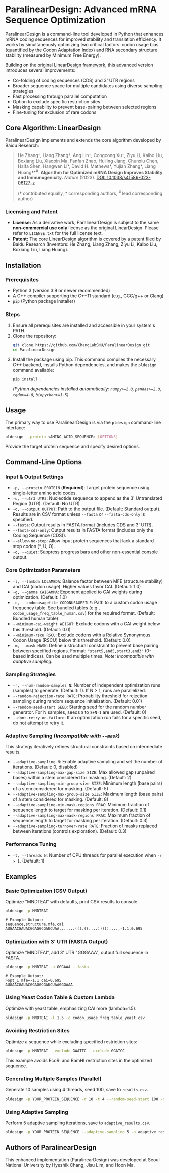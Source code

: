 # ParalinearDesign: Advanced mRNA Sequence Optimization

ParalinearDesign is a command-line tool developed in Python that enhances mRNA coding sequences for improved stability and translation efficiency. It works by simultaneously optimizing two critical factors: codon usage bias (quantified by the Codon Adaptation Index) and RNA secondary structure stability (measured by Minimum Free Energy).

Building on the original [LinearDesign framework](https://doi.org/10.1038/s41586-023-06127-z), this advanced version introduces several improvements:

-   Co-folding of coding sequences (CDS) and 3' UTR regions
-   Broader sequence space for multiple candidates using diverse sampling strategies
-   Fast processing through parallel computation
-   Option to exclude specific restriction sites
-   Masking capability to prevent base-pairing between selected regions
-   Fine-tuning for exclusion of rare codons

## Core Algorithm: LinearDesign

ParalinearDesign implements and extends the core algorithm developed by Baidu Research:

> He Zhang†, Liang Zhang†, Ang Lin†, Congcong Xu†, Ziyu Li, Kaibo Liu, Boxiang Liu, Xiaopin Ma, Fanfan Zhao, Huiling Jiang, Chunxiu Chen, Haifa Shen, Hangwen Li*, David H. Mathews*, Yujian Zhang*, Liang Huang†*<sup>#</sup>. **Algorithm for Optimized mRNA Design Improves Stability and Immunogenicity.** *Nature* (2023). [DOI: 10.1038/s41586-023-06127-z](https://doi.org/10.1038/s41586-023-06127-z)
>
> († contributed equally, \* corresponding authors, <sup>#</sup> lead corresponding author)

### Licensing and Patent
-   **License:** As a derivative work, ParalinearDesign is subject to the same **non-commercial use only** license as the original LinearDesign. Please refer to `LICENSE.txt` for the full license text.
-   **Patent:** The core LinearDesign algorithm is covered by a patent filed by Baidu Research (Inventors: He Zhang, Liang Zhang, Ziyu Li, Kaibo Liu, Boxiang Liu, Liang Huang).

## Installation

### Prerequisites
-   Python 3 (version 3.9 or newer recommended)
-   A C++ compiler supporting the C++11 standard (e.g., GCC/g++ or Clang)
-   `pip` (Python package installer)

### Steps
1.  Ensure all prerequisites are installed and accessible in your system's PATH.
2.  Clone the repository:
    ```bash
    git clone https://github.com/ChangLabSNU/ParalinearDesign.git
    cd ParalinearDesign
    ```
3.  Install the package using pip. This command compiles the necessary C++ backend, installs Python dependencies, and makes the `pldesign` command available:
    ```bash
    pip install .
    ```
    *(Python dependencies installed automatically: `numpy>=2.0`, `pandas>=2.0`, `tqdm>=4.0`, `biopython>=1.5`)*

## Usage

The primary way to use ParalinearDesign is via the `pldesign` command-line interface:
```bash
pldesign --protein <AMINO_ACID_SEQUENCE> [OPTIONS]
```
Provide the target protein sequence and specify desired options.

## Command-Line Options

### Input & Output Settings
-   `-p, --protein PROTEIN` (**Required**): Target protein sequence using single-letter amino acid codes.
-   `-u, --utr3 UTR3`: Nucleotide sequence to append as the 3' Untranslated Region (UTR). (Default: No UTR)
-   `-o, --output OUTPUT`: Path to the output file. (Default: Standard output). Results are in CSV format unless `--fasta` or `--fasta-cds-only` is specified.
-   `--fasta`: Output results in FASTA format (includes CDS and 3' UTR).
-   `--fasta-cds-only`: Output results in FASTA format (includes only the Coding Sequence (CDS)).
-   `--allow-no-stop`: Allow input protein sequences that lack a standard stop codon (*, U, O).
-   `-q, --quiet`: Suppress progress bars and other non-essential console output.

### Core Optimization Parameters
-   `-l, --lambda LDLAMBDA`: Balance factor between MFE (structure stability) and CAI (codon usage). Higher values favor CAI. (Default: 1.0)
-   `-g, --gamma CAIGAMMA`: Exponent applied to CAI weights during optimization. (Default: 1.0)
-   `-c, --codonusagefile CODONUSAGEFILE`: Path to a custom codon usage frequency table. See bundled tables (e.g., `codon_usage_freq_table_human.csv`) for the required format. (Default: Bundled human table)
-   `--minimum-cai-weight WEIGHT`: Exclude codons with a CAI weight below this threshold. (Default: 0.0)
-   `--minimum-rscu RSCU`: Exclude codons with a Relative Synonymous Codon Usage (RSCU) below this threshold. (Default: 0.0)
-   `-m, --mask MASK`: Define a structural constraint to prevent base pairing between specified regions. Format: `"start5,end5,start3,end3"` (0-based indices). Can be used multiple times. *Note: Incompatible with adaptive sampling.*

### Sampling Strategies
-   `-r, --num-random-samples N`: Number of independent optimization runs (samples) to generate. (Default: 1). If N > 1, runs are parallelized.
-   `--random-rejection-rate RATE`: Probability threshold for rejection sampling during random sequence initialization. (Default: 0.01)
-   `--random-seed-start SEED`: Starting seed for the random number generator. For N samples, seeds `S` to `S+N-1` are used. (Default: 0)
-   `--dont-retry-on-failure`: If an optimization run fails for a specific seed, do not attempt to retry it.

### Adaptive Sampling (*Incompatible with `--mask`*)
This strategy iteratively refines structural constraints based on intermediate results.
-   `--adaptive-sampling N`: Enable adaptive sampling and set the number of iterations. (Default: 0, disabled)
-   `--adaptive-sampling-max-gap-size SIZE`: Max allowed gap (unpaired bases) within a stem considered for masking. (Default: 2)
-   `--adaptive-sampling-min-group-size SIZE`: Minimum length (base pairs) of a stem considered for masking. (Default: 5)
-   `--adaptive-sampling-max-group-size SIZE`: Maximum length (base pairs) of a stem considered for masking. (Default: 8)
-   `--adaptive-sampling-min-mask-regions FRAC`: Minimum fraction of sequence length to target for masking per iteration. (Default: 0.1)
-   `--adaptive-sampling-max-mask-regions FRAC`: Maximum fraction of sequence length to target for masking per iteration. (Default: 0.3)
-   `--adaptive-sampling-turnover-rate RATE`: Fraction of masks replaced between iterations (controls exploration). (Default: 0.3)

### Performance Tuning
-   `-t, --threads N`: Number of CPU threads for parallel execution when `-r > 1`. (Default: 1)

## Examples

### Basic Optimization (CSV Output)
Optimize "MNDTEAI" with defaults, print CSV results to console.
```bash
pldesign -p MNDTEAI
```
```csv
# Example Output:
sequence,structure,mfe,cai
AUGAACGAUACGGAGGCGAUCUAA,......(((.((....)))))....,-1.1,0.695
```

### Optimization with 3' UTR (FASTA Output)
Optimize "MNDTEAI", add 3' UTR "GGGAAA", output full sequence in FASTA.
```bash
pldesign -p MNDTEAI -u GGGAAA --fasta
```
```fasta
# Example Output:
>opt_1 mfe=-1.1 cai=0.695
AUGAACGAUACGGAGGCGAUCUAAGGGAAA
```

### Using Yeast Codon Table & Custom Lambda
Optimize with yeast table, emphasizing CAI more (lambda=1.5).
```bash
pldesign -p MNDTEAI -l 1.5 -c codon_usage_freq_table_yeast.csv
```

### Avoiding Restriction Sites
Optimize a sequence while excluding specified restriction sites:
```bash
pldesign -p MNDTEAI --exclude GAATTC --exclude GGATCC
```
This example avoids EcoRI and BamHI restriction sites in the optimized sequence.

### Generating Multiple Samples (Parallel)
Generate 10 samples using 4 threads, seed 100, save to `results.csv`.
```bash
pldesign -p YOUR_PROTEIN_SEQUENCE -r 10 -t 4 --random-seed-start 100 -o results.csv
```

### Using Adaptive Sampling
Perform 5 adaptive sampling iterations, save to `adaptive_results.csv`.
```bash
pldesign -p YOUR_PROTEIN_SEQUENCE --adaptive-sampling 5 -o adaptive_results.csv
```

## Authors of ParalinearDesign
This enhanced implementation (ParalinearDesign) was developed at Seoul National University by Hyeshik Chang, Jisu Lim, and Hoon Ma.
